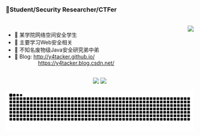 ### 👋Student/Security Researcher/CTFer    
</br>
<img align="right" height="100em" src="https://y4tacker.github.io/images/me.jpeg">

- 🔭 某学院网络空间安全学生      
- 🌱 主要学习Web安全相关
- 🍃 不知名废物级Java安全研究弟中弟
- 🍔 Blog: http://y4tacker.github.io/</br>
&nbsp;&nbsp;&nbsp;&nbsp;&nbsp;&nbsp;&nbsp;&nbsp;&nbsp;&nbsp;&nbsp;&nbsp;&nbsp;&nbsp;&nbsp;&nbsp;https://y4tacker.blog.csdn.net/
</br></br>
<p align="center">
  <img width="49%" src="https://github-readme-stats.vercel.app/api?username=Y4tacker&show_icons=true" />
  <img width="49%" src="https://github-readme-streak-stats.herokuapp.com/?user=Y4tacker" />
</p>

![github contribution grid snake animation](https://github.com/Y4tacker/Y4tacker/blob/output/github-contribution-grid-snake.svg)
